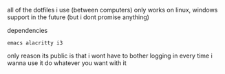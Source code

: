 all of the dotfiles i use (between computers)
only works on linux, windows support in the future (but i dont promise anything)

dependencies
```shell
emacs alacritty i3
```

only reason its public is that i wont have to bother logging in every time i wanna use it
do whatever you want with it
